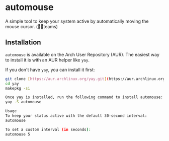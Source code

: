 # automouse

A simple tool to keep your system active by automatically moving the mouse cursor. (🖕🏽teams)

## Installation

`automouse` is available on the Arch User Repository (AUR). The easiest way to install it is with an AUR helper like `yay`.

If you don't have `yay`, you can install it first:

```bash
git clone [https://aur.archlinux.org/yay.git](https://aur.archlinux.org/yay.git)
cd yay
makepkg -si

Once yay is installed, run the following command to install automouse:
yay -S automouse

Usage
To keep your status active with the default 30-second interval:
automouse

To set a custom interval (in seconds):
automouse 5

